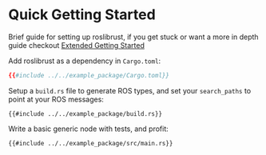 # Quick Getting Started

Brief guide for setting up roslibrust, if you get stuck or want a more in depth guide checkout [Extended Getting Started](./extended_getting_started.md)

Add roslibrust as a dependency in `Cargo.toml`:

```toml
{{#include ../../example_package/Cargo.toml}}
```

Setup a `build.rs` file to generate ROS types, and set your `search_paths` to point at your ROS messages:

```rust,ignore
{{#include ../../example_package/build.rs}}
```

Write a basic generic node with tests, and profit:

```rust,ignore
{{#include ../../example_package/src/main.rs}}
```
